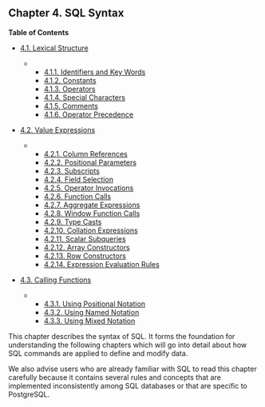## Chapter 4. SQL Syntax

**Table of Contents**

* [4.1. Lexical Structure](sql-syntax-lexical.html)

  * *   [4.1.1. Identifiers and Key Words](sql-syntax-lexical.html#SQL-SYNTAX-IDENTIFIERS)
    * [4.1.2. Constants](sql-syntax-lexical.html#SQL-SYNTAX-CONSTANTS)
    * [4.1.3. Operators](sql-syntax-lexical.html#SQL-SYNTAX-OPERATORS)
    * [4.1.4. Special Characters](sql-syntax-lexical.html#SQL-SYNTAX-SPECIAL-CHARS)
    * [4.1.5. Comments](sql-syntax-lexical.html#SQL-SYNTAX-COMMENTS)
    * [4.1.6. Operator Precedence](sql-syntax-lexical.html#SQL-PRECEDENCE)

* [4.2. Value Expressions](sql-expressions.html)

  * *   [4.2.1. Column References](sql-expressions.html#SQL-EXPRESSIONS-COLUMN-REFS)
    * [4.2.2. Positional Parameters](sql-expressions.html#SQL-EXPRESSIONS-PARAMETERS-POSITIONAL)
    * [4.2.3. Subscripts](sql-expressions.html#SQL-EXPRESSIONS-SUBSCRIPTS)
    * [4.2.4. Field Selection](sql-expressions.html#FIELD-SELECTION)
    * [4.2.5. Operator Invocations](sql-expressions.html#SQL-EXPRESSIONS-OPERATOR-CALLS)
    * [4.2.6. Function Calls](sql-expressions.html#SQL-EXPRESSIONS-FUNCTION-CALLS)
    * [4.2.7. Aggregate Expressions](sql-expressions.html#SYNTAX-AGGREGATES)
    * [4.2.8. Window Function Calls](sql-expressions.html#SYNTAX-WINDOW-FUNCTIONS)
    * [4.2.9. Type Casts](sql-expressions.html#SQL-SYNTAX-TYPE-CASTS)
    * [4.2.10. Collation Expressions](sql-expressions.html#SQL-SYNTAX-COLLATE-EXPRS)
    * [4.2.11. Scalar Subqueries](sql-expressions.html#SQL-SYNTAX-SCALAR-SUBQUERIES)
    * [4.2.12. Array Constructors](sql-expressions.html#SQL-SYNTAX-ARRAY-CONSTRUCTORS)
    * [4.2.13. Row Constructors](sql-expressions.html#SQL-SYNTAX-ROW-CONSTRUCTORS)
    * [4.2.14. Expression Evaluation Rules](sql-expressions.html#SYNTAX-EXPRESS-EVAL)

* [4.3. Calling Functions](sql-syntax-calling-funcs.html)

  * *   [4.3.1. Using Positional Notation](sql-syntax-calling-funcs.html#SQL-SYNTAX-CALLING-FUNCS-POSITIONAL)
    * [4.3.2. Using Named Notation](sql-syntax-calling-funcs.html#SQL-SYNTAX-CALLING-FUNCS-NAMED)
    * [4.3.3. Using Mixed Notation](sql-syntax-calling-funcs.html#SQL-SYNTAX-CALLING-FUNCS-MIXED)

This chapter describes the syntax of SQL. It forms the foundation for understanding the following chapters which will go into detail about how SQL commands are applied to define and modify data.

We also advise users who are already familiar with SQL to read this chapter carefully because it contains several rules and concepts that are implemented inconsistently among SQL databases or that are specific to PostgreSQL.